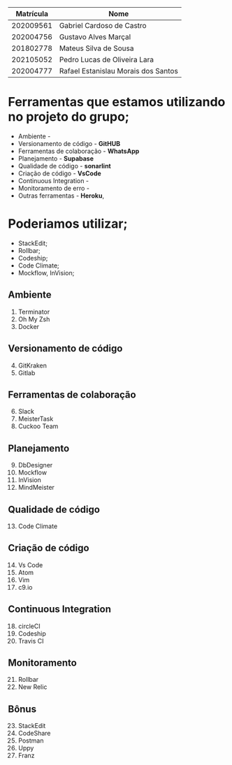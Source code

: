 |Matrícula|Nome|
|---|---|
|202009561|Gabriel Cardoso de Castro|
|202004756|Gustavo Alves Marçal|
|201802778|Mateus Silva de Sousa|
|202105052|Pedro Lucas de Oliveira Lara|[
|202004777|Rafael Estanislau Morais dos Santos|

# Ferramentas que estamos utilizando no projeto do grupo;
- Ambiente -
- Versionamento de código - __GitHUB__
- Ferramentas de colaboração - __WhatsApp__
- Planejamento - __Supabase__
- Qualidade de código - __sonarlint__
- Criação de código - __VsCode__
- Continuous Integration - 
- Monitoramento de erro - 
- Outras ferramentas - __Heroku__, 

# Poderiamos utilizar;
- StackEdit;
- Rollbar;
- Codeship;
- Code Climate;
- Mockflow, InVision;

## Ambiente
1. Terminator
2. Oh My Zsh
3. Docker

## Versionamento de código
4. GitKraken
5. Gitlab

## Ferramentas de colaboração
6. Slack
7. MeisterTask
8. Cuckoo Team

## Planejamento
9. DbDesigner
10. Mockflow
11. InVision
12. MindMeister

## Qualidade de código
13. Code Climate

## Criação de código
14. Vs Code
15. Atom
16. Vim
17. c9.io

## Continuous Integration
18. circleCI
19. Codeship
20. Travis CI

## Monitoramento
21. Rollbar
22. New Relic

## Bônus
23. StackEdit
24. CodeShare
25. Postman
26. Uppy
27. Franz
